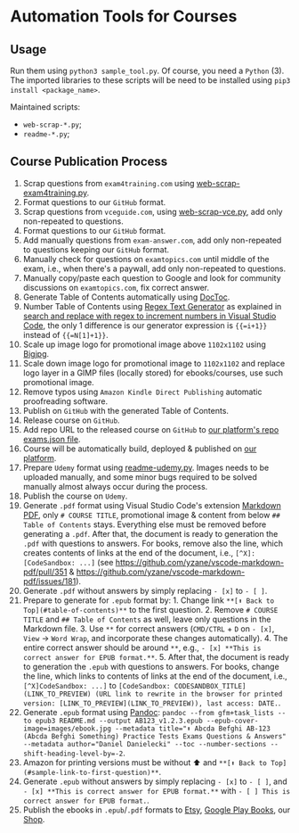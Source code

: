 # Automation Tools for Courses

## Usage

Run them using `python3 sample_tool.py`. Of course, you need a `Python` (3). The imported libraries to these scripts will be need to be installed using `pip3 install <package_name>`.

Maintained scripts:

- `web-scrap-*.py`;
- `readme-*.py`;

## Course Publication Process

1. Scrap questions from `exam4training.com` using [web-scrap-exam4training.py](/web-scrap-exam4training.py).
2. Format questions to our `GitHub` format.
3. Scrap questions from `vceguide.com`, using [web-scrap-vce.py](/web-scrap-vce.py), add only non-repeated to questions.
4. Format questions to our `GitHub` format.
5. Add manually questions from `exam-answer.com`, add only non-repeated to questions keeping our `GitHub` format.
6. Manually check for questions on `examtopics.com` until middle of the exam, i.e., when there's a paywall, add only non-repeated to questions.
7. Manually copy/paste each question to Google and look for community discussions on `examtopics.com`, fix correct answer.
8. Generate Table of Contents automatically using [DocToc](https://github.com/thlorenz/doctoc).
9. Number Table of Contents using [Regex Text Generator](https://marketplace.visualstudio.com/items?itemName=rioj7.regex-text-gen) as explained in [search and replace with regex to increment numbers in Visual Studio Code](https://stackoverflow.com/questions/58392686/search-and-replace-with-regex-to-increment-numbers-in-visual-studio-code), the only 1 difference is our generator expression is `{{=i+1}}` instead of `{{=N[1]+1}}`.
10. Scale up image logo for promotional image above `1102x1102` using [Bigjpg](https://bigjpg.com).
11. Scale down image logo for promotional image to `1102x1102` and replace logo layer in a GIMP files (locally stored) for ebooks/courses, use such promotional image.
12. Remove typos using `Amazon Kindle Direct Publishing` automatic proofreading software.
13. Publish on `GitHub` with the generated Table of Contents.
14. Release course on `GitHub`.
15. Add repo URL to the released course on `GitHub` to [our platform's repo exams.json file](https://github.com/Ditectrev/Practice-Exams-Platform/blob/main/lib/exams.json).
16. Course will be automatically build, deployed & published on [our platform](https://education.ditectrev.com).
17. Prepare `Udemy` format using [readme-udemy.py](/readme-udemy.py). Images needs to be uploaded manually, and some minor bugs required to be solved manually almost always occur during the process.
18. Publish the course on `Udemy`.
19. Generate `.pdf` format using Visual Studio Code's extension [Markdown PDF](https://marketplace.visualstudio.com/items?itemName=yzane.markdown-pdf), only `# COURSE TITLE`, promotional image & content from below `## Table of Contents` stays. Everything else must be removed before generating a `.pdf`. After that, the document is ready to generation the `.pdf` with questions to answers. For books, remove also the line, which creates contents of links at the end of the document, i.e., `[^X]:[CodeSandbox: ...]` (see https://github.com/yzane/vscode-markdown-pdf/pull/351 & https://github.com/yzane/vscode-markdown-pdf/issues/181).
20. Generate `.pdf` without answers by simply replacing `- [x]` to `- [ ]`.
21. Prepare to generate for `.epub` format by: 1. Change link `**[⬆ Back to Top](#table-of-contents)**` to the first question. 2. Remove `# COURSE TITLE` and `## Table of Contents` as well, leave only questions in the Markdown file. 3. Use `**` for correct answers (`CMD/CTRL` + `D` on `- [x]`, `View` -> `Word Wrap`, and incorporate these changes automatically). 4. The entire correct answer should be around `**`, e.g., `- [x] **This is correct answer for EPUB format.**`. 5. After that, the document is ready to generation the `.epub` with questions to answers. For books, change the line, which links to contents of links at the end of the document, i.e., `[^X]CodeSandbox: ...]` to `[CodeSandbox: CODESANDBOX_TITLE](LINK_TO_PREVIEW) (URL link to rewrite in the browser for printed version: [LINK_TO_PREVIEW](LINK_TO_PREVIEW)), last access: DATE.`.
22. Generate `.epub` format using [Pandoc](https://pandoc.org): `pandoc --from gfm+task_lists --to epub3 README.md --output AB123_v1.2.3.epub --epub-cover-image=images/ebook.jpg --metadata title="⬆️ Abcda Befghi AB-123 (Abcda Befghi Something) Practice Tests Exams Questions & Answers" --metadata author="Daniel Danielecki" --toc --number-sections --shift-heading-level-by=-2`.
23. Amazon for printing versions must be without ⬆️ and `**[⬆ Back to Top](#sample-link-to-first-question)**`.
24. Generate `.epub` without answers by simply replacing `- [x]` to `- [ ]`, and `- [x] **This is correct answer for EPUB format.**` with `- [ ] This is correct answer for EPUB format.`.
25. Publish the ebooks in `.epub`/`.pdf` formats to [Etsy](https://ditectrev.etsy.com), [Google Play Books](https://play.google.com/store/books/collection/cluster?gsr=SheCARQKEAoMc2UwRUVRQUFRQkFKEAkQBA%3D%3D:S:ANO1ljJWsUo), our [Shop](https://shop.ditectrev.com).
